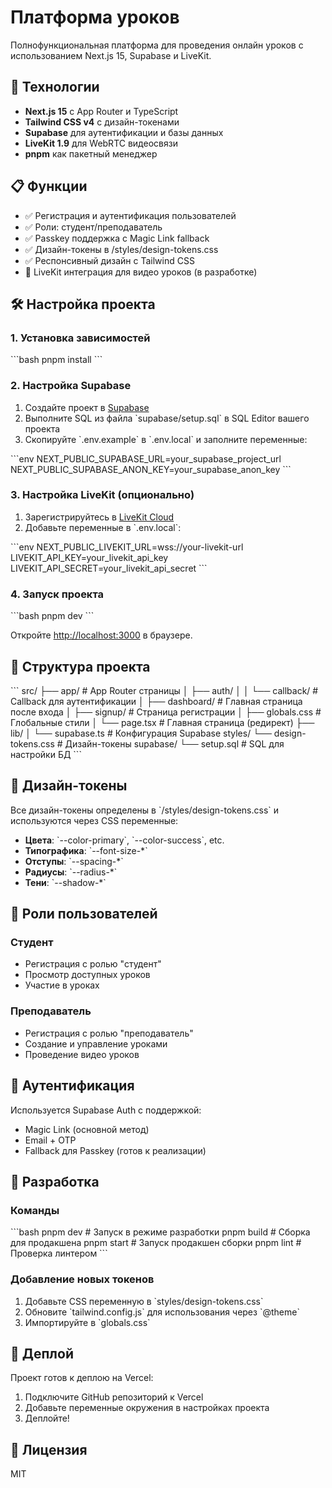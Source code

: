 # Платформа уроков

Полнофункциональная платформа для проведения онлайн уроков с использованием Next.js 15, Supabase и LiveKit.

## 🚀 Технологии

- **Next.js 15** с App Router и TypeScript
- **Tailwind CSS v4** с дизайн-токенами
- **Supabase** для аутентификации и базы данных
- **LiveKit 1.9** для WebRTC видеосвязи
- **pnpm** как пакетный менеджер

## 📋 Функции

- ✅ Регистрация и аутентификация пользователей
- ✅ Роли: студент/преподаватель
- ✅ Passkey поддержка с Magic Link fallback
- ✅ Дизайн-токены в /styles/design-tokens.css
- ✅ Респонсивный дизайн с Tailwind CSS
- 🚧 LiveKit интеграция для видео уроков (в разработке)

## 🛠 Настройка проекта

### 1. Установка зависимостей

\`\`\`bash
pnpm install
\`\`\`

### 2. Настройка Supabase

1. Создайте проект в [Supabase](https://supabase.com)
2. Выполните SQL из файла \`supabase/setup.sql\` в SQL Editor вашего проекта
3. Скопируйте \`.env.example\` в \`.env.local\` и заполните переменные:

\`\`\`env
NEXT_PUBLIC_SUPABASE_URL=your_supabase_project_url
NEXT_PUBLIC_SUPABASE_ANON_KEY=your_supabase_anon_key
\`\`\`

### 3. Настройка LiveKit (опционально)

1. Зарегистрируйтесь в [LiveKit Cloud](https://livekit.io)
2. Добавьте переменные в \`.env.local\`:

\`\`\`env
NEXT_PUBLIC_LIVEKIT_URL=wss://your-livekit-url
LIVEKIT_API_KEY=your_livekit_api_key
LIVEKIT_API_SECRET=your_livekit_api_secret
\`\`\`

### 4. Запуск проекта

\`\`\`bash
pnpm dev
\`\`\`

Откройте [http://localhost:3000](http://localhost:3000) в браузере.

## 📁 Структура проекта

\`\`\`
src/
├── app/                    # App Router страницы
│   ├── auth/
│   │   └── callback/      # Callback для аутентификации
│   ├── dashboard/         # Главная страница после входа
│   ├── signup/            # Страница регистрации
│   ├── globals.css        # Глобальные стили
│   └── page.tsx           # Главная страница (редирект)
├── lib/
│   └── supabase.ts        # Конфигурация Supabase
styles/
└── design-tokens.css      # Дизайн-токены
supabase/
└── setup.sql              # SQL для настройки БД
\`\`\`

## 🎨 Дизайн-токены

Все дизайн-токены определены в \`/styles/design-tokens.css\` и используются через CSS переменные:

- **Цвета**: \`--color-primary\`, \`--color-success\`, etc.
- **Типографика**: \`--font-size-*\`
- **Отступы**: \`--spacing-*\`
- **Радиусы**: \`--radius-*\`
- **Тени**: \`--shadow-*\`

## 👥 Роли пользователей

### Студент
- Регистрация с ролью "студент"
- Просмотр доступных уроков
- Участие в уроках

### Преподаватель
- Регистрация с ролью "преподаватель"
- Создание и управление уроками
- Проведение видео уроков

## 🔐 Аутентификация

Используется Supabase Auth с поддержкой:
- Magic Link (основной метод)
- Email + OTP
- Fallback для Passkey (готов к реализации)

## 📝 Разработка

### Команды

\`\`\`bash
pnpm dev          # Запуск в режиме разработки
pnpm build        # Сборка для продакшена
pnpm start        # Запуск продакшен сборки
pnpm lint         # Проверка линтером
\`\`\`

### Добавление новых токенов

1. Добавьте CSS переменную в \`styles/design-tokens.css\`
2. Обновите \`tailwind.config.js\` для использования через \`@theme\`
3. Импортируйте в \`globals.css\`

## 🚀 Деплой

Проект готов к деплою на Vercel:

1. Подключите GitHub репозиторий к Vercel
2. Добавьте переменные окружения в настройках проекта
3. Деплойте!

## 📄 Лицензия

MIT

